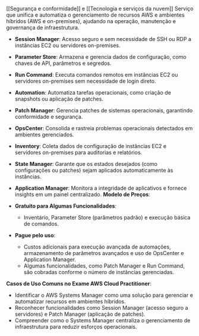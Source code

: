 [[Segurança e conformidade]] e [[Tecnologia e serviços da nuvem]]
Serviço que unifica e automatiza o gerenciamento de recursos AWS e ambientes híbridos (AWS e on-premises), ajudando na operação, manutenção e governança de infraestrutura.

- **Session Manager**: Acesso seguro e sem necessidade de SSH ou RDP a instâncias EC2 ou servidores on-premises.
- **Parameter Store**: Armazena e gerencia dados de configuração, como chaves de API, parâmetros e segredos.
- **Run Command**: Executa comandos remotos em instâncias EC2 ou servidores on-premises sem necessidade de login direto.
- **Automation**: Automatiza tarefas operacionais, como criação de snapshots ou aplicação de patches.
- **Patch Manager**: Gerencia patches de sistemas operacionais, garantindo conformidade e segurança.
- **OpsCenter**: Consolida e rastreia problemas operacionais detectados em ambientes gerenciados.
- **Inventory**: Coleta dados de configuração de instâncias EC2 e servidores on-premises para auditorias e relatórios.
- **State Manager**: Garante que os estados desejados (como configurações ou patches) sejam aplicados automaticamente às instâncias.
- **Application Manager**: Monitora a integridade de aplicativos e fornece insights em um painel centralizado.
**Modelo de Preços**:

- **Gratuito para Algumas Funcionalidades**:
    - Inventário, Parameter Store (parâmetros padrão) e execução básica de comandos.
- **Pague pelo uso**:
    - Custos adicionais para execução avançada de automações, armazenamento de parâmetros avançados e uso de OpsCenter e Application Manager.
    - Algumas funcionalidades, como Patch Manager e Run Command, são cobradas conforme o número de instâncias gerenciadas.

**Casos de Uso Comuns no Exame AWS Cloud Practitioner**:

- Identificar o AWS Systems Manager como uma solução para gerenciar e automatizar recursos em ambientes híbridos.
- Reconhecer funcionalidades como Session Manager (acesso seguro a servidores) e Patch Manager (aplicação de patches).
- Compreender como o Systems Manager centraliza o gerenciamento de infraestrutura para reduzir esforços operacionais.